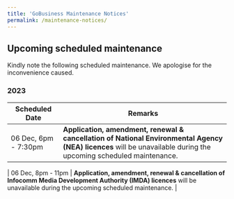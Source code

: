 ```yaml
---
title: 'GoBusiness Maintenance Notices'
permalink: /maintenance-notices/
---
```


## Upcoming scheduled maintenance

Kindly note the following scheduled maintenance. We apologise for the inconvenience caused.

### 2023 

| **Scheduled Date** | **Remarks** |  
|  -----------   | ---------------- |
| 06 Dec, 6pm - 7:30pm | **Application, amendment, renewal & cancellation of National Environmental Agency (NEA) licences** will be unavailable during the upcoming scheduled maintenance. | 

| 06 Dec, 8pm - 11pm | **Application, amendment, renewal & cancellation of  Infocomm Media Development Authority (IMDA) licences** will be unavailable during the upcoming scheduled maintenance. | 

<script src="/jquery/jquery.min.js"></script>
<script src="/jquery/resize-tables.js"></script>
